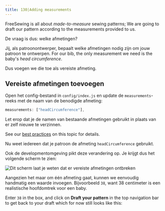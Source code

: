 ```yaml
---
title: 130|Adding measurements
---
```


FreeSewing is all about *made-to-measure* sewing patterns; We are going to draft our pattern according to the measurements provided to us.

De vraag is dus: welke afmetingen?

Jij, als patroonontwerper, bepaalt welke afmetingen nodig zijn om jouw patroon te ontwerpen. For our bib, the only measurement we need is the baby's *head circumference*.

Dus voegen we die toe als vereiste afmeting.

## Vereiste afmetingen toevoegen

Open het config-bestand in `config/index.js` en update de `measurements`-reeks met de naam van de benodigde afmeting:

```js
measurements: ["headCircumference"],
```

<Tip>

Let erop dat je de namen van bestaande afmetingen gebruikt in plaats van er zelf nieuwe te verzinnen.

See our [best practices](/guides/best-practices/names#re-use-measurements) on this topic for details.

</Tip>

Nu weet iedereen dat je patroon de afmeting `headCircumference` gebruikt.

Ook de developmentomgeving pikt deze verandering op. Je krijgt dus het volgende scherm te zien:

![Dit scherm laat je weten dat er vereiste afmetingen ontbreken](./required-measurements.png)

Aangezien het maar om één afmeting gaat, kunnen we eenvoudig handmatig een waarde invoegen. Bijvoorbeeld `38`, want 38 centimeter is een realistische hoofdomtrek voor een baby.

Enter `38` in the box, and click on **Draft your pattern** in the top navigation bar to get back to your draft which for now still looks like this:

<Example pattern="tutorial" part="step1" caption="Nothing has changed, yet" />

